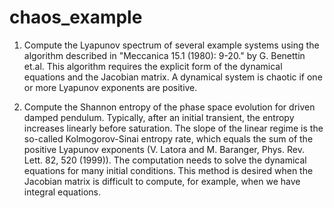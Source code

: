 # chaos_example
1. Compute the Lyapunov spectrum of several example systems using the algorithm described in "Meccanica 15.1 (1980): 9-20." by G. Benettin et.al.
This algorithm requires the explicit form of the dynamical equations and the Jacobian matrix. A dynamical system is chaotic if one or more Lyapunov 
exponents are positive.

2. Compute the Shannon entropy of the phase space evolution for driven damped pendulum. Typically, after an initial transient, the entropy increases 
linearly before saturation. The slope of the linear regime is the so-called Kolmogorov-Sinai entropy rate, which equals the sum of the positive 
Lyapunov exponents (V. Latora and M. Baranger, Phys. Rev. Lett. 82, 520 (1999)). The computation needs to solve the dynamical equations for many 
initial conditions. This method is desired when the Jacobian matrix is difficult to compute, for example, when we have integral equations. 
